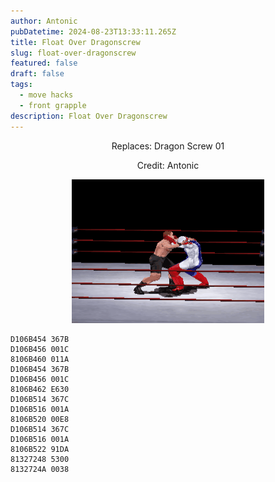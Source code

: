```yaml
---
author: Antonic
pubDatetime: 2024-08-23T13:33:11.265Z
title: Float Over Dragonscrew
slug: float-over-dragonscrew
featured: false
draft: false
tags:
  - move hacks
  - front grapple
description: Float Over Dragonscrew
---
```

<center>
Replaces: Dragon Screw 01 <p>
Credit: Antonic

![Big Ending](/src/assets/images/gifs/floatover-dragonscrew.gif)
</center>

```text
D106B454 367B
D106B456 001C
8106B460 011A
D106B454 367B
D106B456 001C
8106B462 E630
D106B514 367C
D106B516 001A
8106B520 00E8
D106B514 367C
D106B516 001A
8106B522 91DA
81327248 5300
8132724A 0038
```
